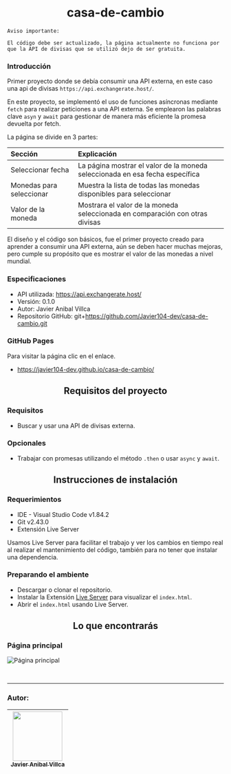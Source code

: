 <h1 align='center'>casa-de-cambio</h1>

```
Aviso importante:

El código debe ser actualizado, la página actualmente no funciona por que la API de divisas que se utilizó dejo de ser gratuita.
```

### Introducción
Primer proyecto donde se debía consumir una API externa, en este caso una api de divisas `https://api.exchangerate.host/`.

En este proyecto, se implementó el uso de funciones asíncronas mediante `fetch` para realizar peticiones a una API externa. Se emplearon las palabras clave `asyn` y `await` para gestionar de manera más eficiente la promesa devuelta por fetch.

La página se divide en 3 partes:

| Sección                  | Explicación                                                                  |
| :----------------------- | :--------------------------------------------------------------------------- |
| Seleccionar fecha        | La página mostrar el valor de la moneda seleccionada en esa fecha específica |
| Monedas para seleccionar | Muestra la lista de todas las monedas disponibles para seleccionar           |
| Valor de la moneda       | Mostrara el valor de la moneda seleccionada en comparación con otras divisas |

El diseño y el código  son básicos, fue el primer proyecto creado para aprender a consumir una API externa, aún se deben hacer muchas mejoras, pero cumple su propósito que es mostrar el valor de las monedas a nivel mundial.

### Especificaciones
- API utilizada: https://api.exchangerate.host/
- Versión: 0.1.0
- Autor: Javier Anibal Villca
- Repositorio GitHub: git+https://github.com/Javier104-dev/casa-de-cambio.git

### GitHub Pages
Para visitar la página clic en el enlace.
- https://javier104-dev.github.io/casa-de-cambio/

<h2 align='center'>Requisitos del proyecto</h2>

### Requisitos
- Buscar y usar una API de divisas externa.

### Opcionales
- Trabajar con promesas utilizando el método `.then` o usar `async` y `await`.

<h2 align='center'>Instrucciones de instalación</h2>

### Requerimientos
- IDE - Visual Studio Code v1.84.2
- Git v2.43.0
- Extensión Live Server

Usamos Live Server para facilitar el trabajo y ver los cambios en tiempo real al realizar el mantenimiento del código, también para no tener que instalar una dependencia.

### Preparando el ambiente
- Descargar o clonar el repositorio.
- Instalar la Extensión [Live Server](https://marketplace.visualstudio.com/items?itemName=ritwickdey.LiveServer) para visualizar el `index.html`.
- Abrir el `index.html` usando Live Server.

<h2 align='center'>Lo que encontrarás</h2>

### Página principal
<p align='left'>
  <img
    alt='Página principal'
    src='https://github.com/Javier104-dev/casa-de-cambio/assets/105408069/c6181b08-ed10-4ac3-848b-40bb71b85607'
  >
</p>
<br>

---

### Autor:
| [<img src='https://avatars.githubusercontent.com/u/105408069?v=4' width=115><br><sub>Javier Anibal Villca</sub>](https://github.com/Javier104-dev) |
| :------------------------------------------------------------------------------------------------------------------------------------------------: |
